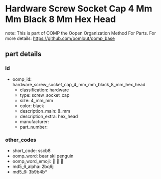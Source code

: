 # Hardware Screw Socket Cap 4 Mm Mm Black 8 Mm Hex Head  

note: This is part of OOMP the Oopen Organization Method For Parts. For more details: https://github.com/oomlout/oomp_base

##  part details





### id
* oomp_id: hardware_screw_socket_cap_4_mm_mm_black_8_mm_hex_head
  * classification: hardware
  * type: screw_socket_cap
  * size: 4_mm_mm
  * color: black
  * description_main: 8_mm
  * description_extra: hex_head
  * manufacturer: 
  * part_number: 

### other_codes
* short_code: sscb8
* oomp_word: bear ski penguin
* oomp_word_emoji: :bear: :ski: :penguin:
* md5_6_alpha: 2bq6j
* md5_6: 3b9b4b* 